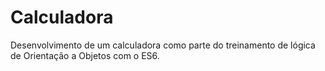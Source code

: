 # Calculadora
Desenvolvimento de um calculadora como parte do treinamento de lógica de Orientação a Objetos com o ES6.
